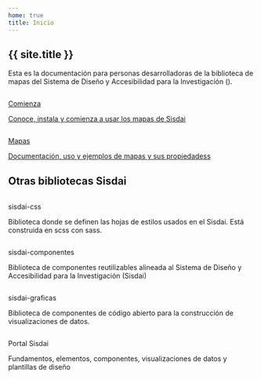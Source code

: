 ```yaml
---
home: true
title: Inicio
---
```


<script setup>
import { useData } from 'vitepress';
import SisdaiEnlaceExterno from "@centrogeomx/sisdai-componentes/src/componentes/enlace-externo/SisdaiEnlaceExterno.vue";
const { site } = useData();
const cdn = import.meta.env.VITE_CDN_ARCHIVOS
</script>

<main role="main" id="principal">
<section id="introduccion" class="contenedor ancho-fijo">
  <div class="ancho-lectura">
    <h1 class="texto-centrado">{{ site.title }}</h1>
    <p>
      Esta es la documentación para personas desarrolladoras de la biblioteca de mapas del
      Sistema de Diseño y Accesibilidad para la Investigación (<SisdaiEnlaceExterno texto="Sisdai" enlace="https://sisdai.conahcyt.mx/"/>).
    </p>
  </div>
  <div class="flex">
    <div class="columna-8">
      <a class="tarjeta tarjeta-hipervinculo-interno" href="/comienza/">
        <picture>
          <source :srcset="`${cdn}inicio/comienza.webp`" type="image/webp" />
          <img
            loading="lazy"
            class="tarjeta-imagen"
            :src="`${cdn}inicio/comienza.png`"
            alt=""
          />
        </picture>
        <div class="tarjeta-cuerpo">
          <p class="h4">Comienza</p>
          <p>Conoce, instala y comienza a usar los mapas de Sisdai</p>
        </div>
      </a>
    </div>
    <div class="columna-8">
      <a class="tarjeta tarjeta-hipervinculo-interno" href="/mapas/">
        <picture>
          <source :srcset="`${cdn}inicio/tarjeta-mapas-esc.webp`" type="image/webp" />
          <img
            loading="lazy"
            class="tarjeta-imagen"
            :src="`${cdn}inicio/tarjeta-mapas-esc.png`"
            alt=""
          />
        </picture>
        <div class="tarjeta-cuerpo">
          <p class="h4">Mapas</p>
          <p>
            Documentación, uso y ejemplos de mapas y sus propiedadess
          </p>
        </div>
      </a>
    </div>
  </div>
</section>
<section id="otras-bibliotecas" class="ancho-fijo">
    <h2 class="texto-centrado m-b-5 m-t-9">Otras bibliotecas Sisdai</h2>
    <div class="flex">
      <div class="columna-4-esc columna-8-mov">
        <div class="tarjeta">
          <picture>
            <source :srcset="`${cdn}inicio/tarjeta-css.webp`" type="image/webp" />
            <img
              loading="lazy"
              class="tarjeta-imagen"
              :src="`${cdn}inicio/tarjeta-css.png`"
              alt=""
            />
          </picture>
          <div class="tarjeta-cuerpo">
            <p class="h6">sisdai-css</p>
              <p>
                Biblioteca donde se definen las hojas de estilos usados en el Sisdai. Está construida en scss con sass.
              </p>
          </div>
          <div class="tarjeta-pie flex">
              <SisdaiEnlaceExterno
                class="boton boton-primario boton-chico"
                enlace="https://sisdai-css.conahcyt.mx/"
                texto="Ir a documentación"
                aria-label="Ir a documentación de sisdai-css"/>
              <SisdaiEnlaceExterno
                class="boton boton-secundario boton-chico"
                enlace="https://codigo.conahcyt.mx/sisdai/sisdai-css"
                texto="Ir a repositorio"
                aria-label="Ir a repositorio de sisdai-css"/>
          </div>
        </div>
      </div>
      <div class="columna-4 columna-8-mov">
        <div class="tarjeta" >
          <picture>
            <source :srcset="`${cdn}inicio/tarjeta-componentes.webp`" type="image/webp" />
            <img
              loading="lazy"
              class="tarjeta-imagen"
              :src="`${cdn}inicio/tarjeta-componentes.png`"
              alt=""
            />
          </picture>
          <div class="tarjeta-cuerpo">
            <p class="h6">sisdai-componentes</p>
              <p>
                Biblioteca de componentes reutilizables alineada al Sistema de Diseño y Accesibilidad para la Investigación (Sisdai)
              </p>
          </div>
          <div class="tarjeta-pie flex">
              <SisdaiEnlaceExterno
                class="boton boton-primario boton-chico"
                enlace="https://sisdai-componentes.conahcyt.mx/"
                texto="Ir a documentación"
                aria-label="Ir a documentación de sisdai-componentes"/>
              <SisdaiEnlaceExterno
                class="boton boton-secundario boton-chico"
                enlace="https://codigo.conahcyt.mx/sisdai/sisdai-componentes"
                texto="Ir a repositorio"
                aria-label="Ir a repositorio de sisdai-componentes"/>
          </div>
        </div>
      </div>
      <div class="columna-4 columna-8-mov">
        <div class="tarjeta" >
          <picture>
            <source :srcset="`${cdn}inicio/tarjeta-graficas.webp`" type="image/webp" />
            <img
              loading="lazy"
              class="tarjeta-imagen"
              :src="`${cdn}inicio/tarjeta-graficas.png`"
              alt=""
            />
          </picture>
          <div class="tarjeta-cuerpo">
            <p class="h6">sisdai-graficas</p>
              <p>
              Biblioteca de componentes de código abierto para la construcción de visualizaciones de datos.
              </p>
          </div>
          <div class="tarjeta-pie flex">
              <SisdaiEnlaceExterno
                class="boton boton-primario boton-chico"
                enlace="https://sisdai-graficas.conahcyt.mx/"
                texto="Ir a documentación"
                aria-label="Ir a documentación de sisdai-graficas"/>
              <SisdaiEnlaceExterno
                class="boton boton-secundario boton-chico"
                enlace="https://codigo.conahcyt.mx/sisdai/sisdai-graficas"
                texto="Ir a repositorio"
                aria-label="Ir a repositorio de sisdai-graficas"/>
          </div>
        </div>
      </div>
      <div class="columna-4 columna-8-mov">
        <div class="tarjeta" >
          <picture>
            <source :srcset="`${cdn}inicio/tarjeta-sisdai.webp`" type="image/webp" />
            <img
              loading="lazy"
              class="tarjeta-imagen"
              :src="`${cdn}inicio/tarjeta-sisdai.png`"
              alt=""
            />
          </picture>
          <div class="tarjeta-cuerpo">
            <p class="h6">Portal Sisdai</p>
              <p>
                Fundamentos, elementos, componentes, visualizaciones de datos y plantillas de diseño
              </p>
          </div>
          <div class="tarjeta-pie flex">
              <SisdaiEnlaceExterno
                class="boton boton-primario boton-chico"
                enlace="https://sisdai.conahcyt.mx/"
                texto="Ir a Sisdai"
                aria-label="Ir al portal de sisdai"/>
          </div>
        </div>
      </div>
    </div>
  </section>
</main>
